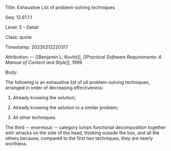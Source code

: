 Title:  Exhaustive List of problem-solving techniques

Seq:    12.61.1.1

Level:  5 - Detail

Class:  quote

Timestamp: 20230212220317

Attribution: -- [[Benjamin L. Kovitz]], *[[Practical Software Requirements: A Manual of Content and Style]]*, 1999

Body:

The following is an exhaustive list of *all* problem-solving techniques, arranged in order of decreasing effectiveness: 

1. Already knowing the solution;

2. Already knowing the solution to a similar problem;  

3. All other techniques. 

The third -- enormous -- category lumps functional decomposition together with whacks on the side of the head, thinking outside the box, and all the others because, compared to the first two techniques, they are nearly worthless.
